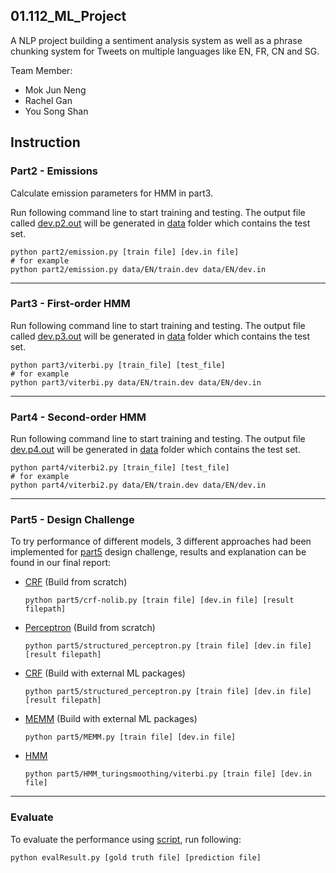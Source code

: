 ## 01.112_ML_Project

A NLP project building a sentiment analysis system as well as a phrase chunking system for Tweets on multiple languages like EN, FR, CN and SG.

Team Member:

- Mok Jun Neng
- Rachel Gan
- You Song Shan

## Instruction

### Part2 - Emissions

Calculate emission parameters for HMM in part3.

Run following command line to start training and testing. The output file called <u>dev.p2.out</u> will be generated in [data](data) folder which contains the test set.

```shell
python part2/emission.py [train file] [dev.in file]
# for example
python part2/emission.py data/EN/train.dev data/EN/dev.in 
```

---

### Part3 - First-order HMM

Run following command line to start training and testing. The output file called <u>dev.p3.out</u> will be generated in [data](data) folder which contains the test set.

```shell
python part3/viterbi.py [train_file] [test_file]
# for example
python part3/viterbi.py data/EN/train.dev data/EN/dev.in 
```

---

### Part4 - Second-order HMM

Run following command line to start training and testing. The output file  <u>dev.p4.out</u> will be generated in [data](data) folder which contains the test set.

```shell
python part4/viterbi2.py [train_file] [test_file]
# for example
python part4/viterbi2.py data/EN/train.dev data/EN/dev.in 
```

---

### Part5 - Design Challenge

To try performance of different models, 3 different approaches had been implemented for [part5](part5) design challenge, results and explanation can be found in our final report:  

- [CRF](part5/crf-nolib.py) (Build from scratch)

  ```shell
  python part5/crf-nolib.py [train file] [dev.in file] [result filepath]
  ```

- [Perceptron](part5/structured_perceptron.py) (Build from scratch)

  ```shell
  python part5/structured_perceptron.py [train file] [dev.in file] [result filepath]
  ```
- [CRF](part5/crf-withlib.py) (Build with external ML packages)
  
  ```shell
  python part5/structured_perceptron.py [train file] [dev.in file] [result filepath]
  ```

- [MEMM](part5/MEMM.py) (Build with external ML packages)

  ```shell
  python part5/MEMM.py [train file] [dev.in file]
  ```

- [HMM](part5/HMM_turingsmoothing/viterbi.py)
  
  ```shell
  python part5/HMM_turingsmoothing/viterbi.py [train file] [dev.in file]
  ```
---

### Evaluate

To evaluate the performance using [script](evalResult.py), run following:

```shell
python evalResult.py [gold truth file] [prediction file]
```